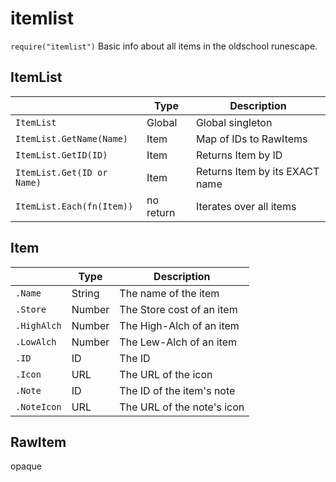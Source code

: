 itemlist
========
`require("itemlist")`
Basic info about all items in the oldschool runescape.

ItemList
--------
|                            | Type            | Description                    |
|----------------------------|-----------------|--------------------------------|
| `ItemList`                 | Global          | Global singleton               |
| `ItemList.GetName(Name)`   | Item            | Map of IDs to RawItems         |
| `ItemList.GetID(ID)`       | Item            | Returns Item by ID             |
| `ItemList.Get(ID or Name)` | Item            | Returns Item by its EXACT name |
| `ItemList.Each(fn(Item))`  | no return       | Iterates over all items        |

Item
----
|            | Type   | Description                |
|------------|--------|----------------------------|
|`.Name`     | String | The name of the item       |
|`.Store`    | Number | The Store cost of an item  |
|`.HighAlch` | Number | The High-Alch of an item   |
|`.LowAlch`  | Number | The Lew-Alch of an item    |
|`.ID`       | ID     | The ID                     |
|`.Icon`     | URL    | The URL of the icon        |
|`.Note`     | ID     | The ID of the item's note  |
|`.NoteIcon` | URL    | The URL of the note's icon |

RawItem
-------
opaque